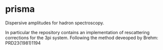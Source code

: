 # prisma
Dispersive amplitudes for hadron spectroscopy. 

In particular the repository contains an implementation of rescattering corrections for the 3pi system. Following the method deveoped by Brehm: PRD23(1981)1194
